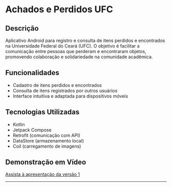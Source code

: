 # Achados e Perdidos UFC

## Descrição

Aplicativo Android para registro e consulta de itens perdidos e encontrados na Universidade Federal do Ceará (UFC). O objetivo é facilitar a comunicação entre pessoas que perderam e encontraram objetos, promovendo colaboração e solidariedade na comunidade acadêmica.

## Funcionalidades

- Cadastro de itens perdidos e encontrados
- Consulta de itens registrados por outros usuários
- Interface intuitiva e adaptada para dispositivos móveis

## Tecnologias Utilizadas

- Kotlin
- Jetpack Compose
- Retrofit (comunicação com API)
- DataStore (armazenamento local)
- Coil (carregamento de imagens)

## Demonstração em Vídeo

[Assista à apresentação da versão 1](https://youtube.com/shorts/meo-3Bf3hYk)

---
